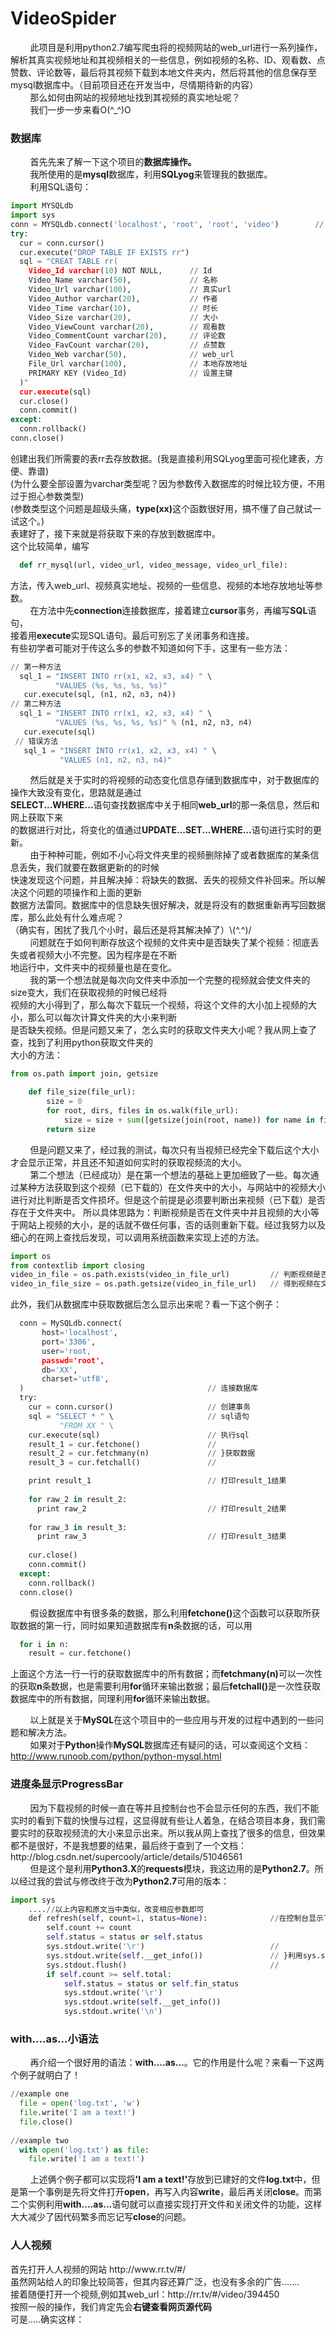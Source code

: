 VideoSpider
===========

&nbsp;&nbsp;&nbsp;&nbsp;&nbsp;&nbsp;&nbsp;&nbsp;此项目是利用python2.7编写爬虫将的视频网站的web_url进行一系列操作，解析其真实视频地址和其视频相关的一些信息，例如视频的名称、ID、观看数、点赞数、评论数等，最后将其视频下载到本地文件夹内，然后将其他的信息保存至mysql数据库中。（目前项目还在开发当中，尽情期待新的内容）<br>
&nbsp;&nbsp;&nbsp;&nbsp;&nbsp;&nbsp;&nbsp;&nbsp;那么如何由网站的视频地址找到其视频的真实地址呢？<br>
&nbsp;&nbsp;&nbsp;&nbsp;&nbsp;&nbsp;&nbsp;&nbsp;我们一步一步来看O(^_^)O<br>

<h3>数据库</h3>

&nbsp;&nbsp;&nbsp;&nbsp;&nbsp;&nbsp;&nbsp;&nbsp;首先先来了解一下这个项目的<strong>数据库操作。</strong><br>
&nbsp;&nbsp;&nbsp;&nbsp;&nbsp;&nbsp;&nbsp;&nbsp;我所使用的是<strong>mysql</strong>数据库，利用<strong>SQLyog</strong>来管理我的数据库。<br>
&nbsp;&nbsp;&nbsp;&nbsp;&nbsp;&nbsp;&nbsp;&nbsp;利用SQL语句：<br>

```python
import MYSQLdb
import sys
conn = MYSQLdb.connect('localhost', 'root', 'root', 'video')        // 连接video数据库
try:
  cur = conn.cursor()
  cur.execute("DROP TABLE IF EXISTS rr")
  sql = "CREAT TABLE rr(
    Video_Id varchar(10) NOT NULL,      // Id
    Video_Name varchar(50),             // 名称
    Video_Url varchar(100),             // 真实url
    Video_Author varchar(20),           // 作者
    Video_Time varchar(10),             // 时长
    Video_Size varchar(20),             // 大小
    Video_ViewCount varchar(20),        // 观看数
    Video_CommentCount varchar(20),     // 评论数
    Video_FavCount varchar(20),         // 点赞数
    Video_Web varchar(50),              // web_url
    File_Url varchar(100),              // 本地存放地址
    PRIMARY KEY (Video_Id)              // 设置主键
  )"
  cur.execute(sql)
  cur.close()
  conn.commit()
except:
  conn.rollback()
conn.close()
```

创建出我们所需要的表rr去存放数据。(我是直接利用SQLyog里面可视化建表，方便、靠谱)<br>
(为什么要全部设置为varchar类型呢？因为参数传入数据库的时候比较方便，不用过于担心参数类型)<br>
(参数类型这个问题是超级头痛，<b>type(xx)</b>这个函数很好用，搞不懂了自己就试一试这个。)<br>
表建好了，接下来就是将获取下来的存放到数据库中。<br>
这个比较简单，编写

```python
  def rr_mysql(url, video_url, video_message, video_url_file):
```

方法，传入web_url、视频真实地址、视频的一些信息、视频的本地存放地址等参数。<br>
&nbsp;&nbsp;&nbsp;&nbsp;&nbsp;&nbsp;&nbsp;&nbsp;在方法中先<b>connection</b>连接数据库，接着建立<b>cursor</b>事务，再编写<b>SQL</b>语句，<br>
接着用<b>execute</b>实现SQL语句。最后可别忘了关闭事务和连接。<br>
有些初学者可能对于传这么多的参数不知道如何下手，这里有一些方法：<br>

```python
// 第一种方法
  sql_1 = "INSERT INTO rr(x1, x2, x3, x4) " \
          "VALUES (%s, %s, %s, %s)"             
   cur.execute(sql, (n1, n2, n3, n4))
// 第二种方法
  sql_1 = "INSERT INTO rr(x1, x2, x3, x4) " \
          "VALUES (%s, %s, %s, %s)" % (n1, n2, n3, n4)            
   cur.execute(sql)
 // 错误方法
   sql_1 = "INSERT INTO rr(x1, x2, x3, x4) " \
           "VALUES (n1, n2, n3, n4)"
```

&nbsp;&nbsp;&nbsp;&nbsp;&nbsp;&nbsp;&nbsp;&nbsp;然后就是关于实时的将视频的动态变化信息存储到数据库中，对于数据库的操作大致没有变化，思路就是通过<br>
<b>SELECT...WHERE...</b>语句查找数据库中关于相同<b>web_url</b>的那一条信息，然后和网上获取下来<br>
的数据进行对比，将变化的值通过<b>UPDATE...SET...WHERE...</b>语句进行实时的更新。<br>
&nbsp;&nbsp;&nbsp;&nbsp;&nbsp;&nbsp;&nbsp;&nbsp;由于种种可能，例如不小心将文件夹里的视频删除掉了或者数据库的某条信息丢失，我们就要在数据更新的的时候<br>
快速发现这个问题，并且解决掉：将缺失的数据、丢失的视频文件补回来。所以解决这个问题的项操作和上面的更新<br>
数据方法雷同。数据库中的信息缺失很好解决，就是将没有的数据重新再写回数据库，那么此处有什么难点呢？<br>
（确实有，困扰了我几个小时，最后还是将其解决掉了）\\(^.^)/<br>
&nbsp;&nbsp;&nbsp;&nbsp;&nbsp;&nbsp;&nbsp;&nbsp;问题就在于如何判断存放这个视频的文件夹中是否缺失了某个视频：彻底丢失或者视频大小不完整。因为程序是在不断<br>
地运行中，文件夹中的视频量也是在变化。<br>
&nbsp;&nbsp;&nbsp;&nbsp;&nbsp;&nbsp;&nbsp;&nbsp;我的第一个想法就是每次向文件夹中添加一个完整的视频就会使文件夹的size变大，我们在获取视频的时候已经将<br>
视频的大小得到了，那么每次下载玩一个视频，将这个文件的大小加上视频的大小，那么可以每次计算文件夹的大小来判断<br>
是否缺失视频。但是问题又来了，怎么实时的获取文件夹大小呢？我从网上查了查，找到了利用python获取文件夹的<br>
大小的方法：<br>

```python
from os.path import join, getsize

    def file_size(file_url):
        size = 0
        for root, dirs, files in os.walk(file_url):
            size = size + sum([getsize(join(root, name)) for name in files])
        return size
```
&nbsp;&nbsp;&nbsp;&nbsp;&nbsp;&nbsp;&nbsp;&nbsp;但是问题又来了，经过我的测试，每次只有当视频已经完全下载后这个大小才会显示正常，并且还不知道如何实时的获取视频流的大小。<br>
&nbsp;&nbsp;&nbsp;&nbsp;&nbsp;&nbsp;&nbsp;&nbsp;第二个想法（已经成功）是在第一个想法的基础上更加细致了一些。每次通过某种方法获取到这个视频（已下载的）在文件夹中的大小，与网站中的视频大小进行对比判断是否文件损坏。但是这个前提是必须要判断出来视频（已下载）是否存在于文件夹中。
所以具体思路为：判断视频是否在文件夹中并且视频的大小等于网站上视频的大小，是的话就不做任何事，否的话则重新下载。经过我努力以及细心的在网上查找后发现，可以调用系统函数来实现上述的方法。<br>
```python
import os
from contextlib import closing
video_in_file = os.path.exists(video_in_file_url)         // 判断视频是否在文件夹里，返回TRUE OR FALSE
video_in_file_size = os.path.getsize(video_in_file_url)   // 得到视频在文件夹中的真实大小
```
此外，我们从数据库中获取数据后怎么显示出来呢？看一下这个例子：

```python
  conn = MySQLdb.connect(
       host='localhost', 
       port='3306', 
       user='root,
       passwd='root',
       db='XX',
       charset='utf8',
  )                                         // 连接数据库
  try:
    cur = conn.cursor()                     // 创建事务
    sql = "SELECT * " \                     // sql语句
           "FROM XX " \
    cur.execute(sql)                        // 执行sql
    result_1 = cur.fetchone()               //  
    result_2 = cur.fetchmany(n)             // }获取数据
    result_3 = cur.fetchall()               //

    print result_1                          // 打印result_1结果
    
    for raw_2 in result_2:
      print raw_2                           // 打印result_2结果
      
    for raw_3 in result_3:
      print raw_3                           // 打印result_3结果
      
    cur.close()
    conn.commit()
  except:
    conn.rollback()
  conn.close()
```

&nbsp;&nbsp;&nbsp;&nbsp;&nbsp;&nbsp;&nbsp;&nbsp;假设数据库中有很多条的数据，那么利用<b>fetchone()</b>这个函数可以获取所获取数据的第一行，同时如果知道数据库有<b>n</b>条数据的话，可以用

```python
  for i in n:
    result = cur.fetchone()
```

上面这个方法一行一行的获取数据库中的所有数据；而<b>fetchmany(n)</b>可以一次性的获取<b>n</b>条数据，也是需要利用<b>for</b>循环来输出数据；最后<b>fetchall()</b>是一次性获取数据库中的所有数据，同理利用<b>for</b>循环来输出数据。

&nbsp;&nbsp;&nbsp;&nbsp;&nbsp;&nbsp;&nbsp;&nbsp;以上就是关于<b>MySQL</b>在这个项目中的一些应用与开发的过程中遇到的一些问题和解决方法。<br>
&nbsp;&nbsp;&nbsp;&nbsp;&nbsp;&nbsp;&nbsp;&nbsp;如果对于<b>Python</b>操作<b>MySQL</b>数据库还有疑问的话，可以查阅这个文档：http://www.runoob.com/python/python-mysql.html
<h3>进度条显示ProgressBar</h3>
&nbsp;&nbsp;&nbsp;&nbsp;&nbsp;&nbsp;&nbsp;&nbsp;因为下载视频的时候一直在等并且控制台也不会显示任何的东西，我们不能实时的看到下载的快慢与过程，这显得就有些让人着急，在结合项目本身，我们需要实时的获取视频流的大小来显示出来。所以我从网上查找了很多的信息，但效果都不是很好，不是我想要的结果，最后终于查到了一个文档：http://blog.csdn.net/supercooly/article/details/51046561<br>
&nbsp;&nbsp;&nbsp;&nbsp;&nbsp;&nbsp;&nbsp;&nbsp;但是这个是利用<b>Python3.X</b>的<b>requests</b>模块，我这边用的是<b>Python2.7</b>。所以经过我的尝试与修改终于改为<b>Python2.7</b>可用的版本：

```python
import sys
    ....//以上内容和原文当中类似，改变相应参数即可
    def refresh(self, count=1, status=None):              //在控制台显示下载进度
        self.count += count
        self.status = status or self.status
        sys.stdout.write('\r')                            //
        sys.stdout.write(self.__get_info())               // }利用sys.studout.write()/flush()
        sys.stdout.flush()                                //
        if self.count >= self.total:
            self.status = status or self.fin_status
            sys.stdout.write('\r')
            sys.stdout.write(self.__get_info())
            sys.stdout.write('\n')

```

<h3>with....as...小语法</h3>
&nbsp;&nbsp;&nbsp;&nbsp;&nbsp;&nbsp;&nbsp;&nbsp;再介绍一个很好用的语法：<b>with....as...</b>。它的作用是什么呢？来看一下这两个例子就明白了！

```python
//example one
  file = open('log.txt', 'w')
  file.write('I am a text!')
  file.close()
  
//example two
  with open('log.txt') as file:
    file.write('I am a text!')

```

&nbsp;&nbsp;&nbsp;&nbsp;&nbsp;&nbsp;&nbsp;&nbsp;上述俩个例子都可以实现将<b>'I am a text!'</b>存放到已建好的文件<b>log.txt</b>中，但是第一个事例是先将文件打开<b>open</b>，再写入内容<b>write</b>，最后再关闭<b>close</b>。而第二个实例利用<b>with....as...</b>语句就可以直接实现打开文件和关闭文件的功能，这样大大减少了因代码繁多而忘记写<b>close</b>的问题。

<h3>人人视频</h3>
首先打开人人视频的网站 http://www.rr.tv/#/<br>
虽然网站给人的印象比较简答，但其内容还算广泛，也没有多余的广告.......<br>
接着随便打开一个视频,例如其web_url：http://rr.tv/#/video/394450<br>
按照一般的操作，我们肯定先会<strong>右键查看网页源代码</strong><br>
可是.....确实这样：<br>

